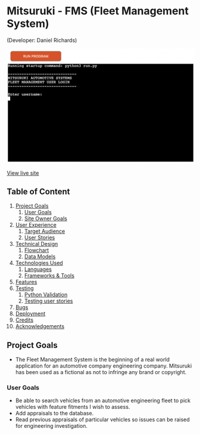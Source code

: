 # Mitsuruki - FMS (Fleet Management System)
(Developer: Daniel Richards)

![Mockup FMS](docs/mockup/mockup.png)

[View live site](https://dannymagnus.github.io/CI_MS3_Mitsuruki_FMS/)

## Table of Content

1. [Project Goals](#project-goals)
    1. [User Goals](#user-goals)
    2. [Site Owner Goals](#site-owner-goals)
2. [User Experience](#user-experience)
    1. [Target Audience](#target-audience)
    2. [User Stories](#user-stories)
3. [Technical Design](#technical-design)
    1. [Flowchart](#flowchart)
    2. [Data Models](#data-models)   
4. [Technologies Used](#technologies-used)
    1. [Languages](#languages)
    2. [Frameworks & Tools](#frameworks-&-tools)
5. [Features](#features)
6. [Testing](#validation)
    1. [Python Validation](#Python-validation)
    2. [Testing user stories](#testing-user-stories)
8. [Bugs](#Bugs)
10. [Deployment](#deployment)
11. [Credits](#credits)
12. [Acknowledgements](#acknowledgements)

## Project Goals 

- The Fleet Management System is the beginning of a real world application for an automotive company engineering company. Mitsuruki has been used as a fictional as not to infringe any brand or copyright.

### User Goals
- Be able to search vehicles from an automotive engineering fleet to pick vehicles with feature fitments I wish to assess.
- Add appraisals to the database.
- Read previous appraisals of particular vehicles so issues can be raised for engineering investigation.
